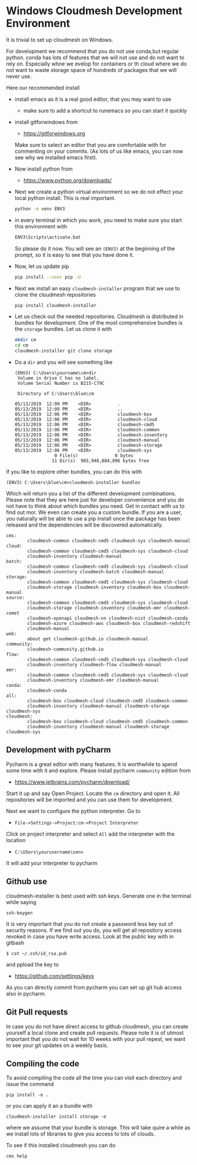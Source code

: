 # Windows Cloudmesh Development Environment

It is trivial to set up cloudmesh on Windows. 

For development we recommend that you do not use conda,but regular python. 
conda has lots of features that we will not use and do not want to rely on. 
Especially whne we evelop for containers or th cloud where we do not want to 
waste storage space of hundreds of packages that we will never use. 

Here our recommended install

* install emacs as it is a real good editor, that you may want to use
 
  * make sure to add a shortcut to runemacs so you can start it quickly

* install gitforwindows from 

  * https://gitforwindows.org
  
  Make sure to select an editor that you are comfortable with for commenting 
  on your commits. (As lots of us like emacs, you can now see why we 
  installed emacs first).
  
* Now install python from 

  * <https://www.python.org/downloads/>

* Next we create a python virtual environment so we do not effect your local 
  python install. This is real important.

  ```bash
  python -m venv ENV3
  ```
* in every terminal in which you work, you need to make sure you start this 
  environment with

  ```bash
  ENV3\Scripts\activate.bat  
  ```

  So please do it now. You will see an `(ENV3)` at the beginning of the 
  prompt, so it is easy to see that you have done it.

* Now, let us update pip

  ```bash
  pip install --user pip -U
  ``` 
   
* Next we install an easy `cloudmesh-installer` program that we use to clone 
  the cloudmesh repositories
  
  ```bash
  pip install cloudmesh-installer
  ```

* Let us check out the needed repositories. Cloudmesh is distributed in 
  bundles for development. One of the most comprehensive bundles is the 
  `storage` bundles. Let us clone it with 
  
  ```bash
  mkdir cm
  cd cm
  cloudmesh-installer git clone storage
  ```

* Do a `dir` and you will see something like

  ```
  (ENV3) C:\Users\yourname\cm>dir
   Volume in drive C has no label. 
   Volume Serial Number is B215-C79C

   Directory of C:\Users\blue\cm

  05/13/2019  12:09 PM    <DIR>          .
  05/13/2019  12:09 PM    <DIR>          ..
  05/13/2019  12:06 PM    <DIR>          cloudmesh-box
  05/13/2019  12:06 PM    <DIR>          cloudmesh-cloud
  05/13/2019  12:06 PM    <DIR>          cloudmesh-cmd5
  05/13/2019  12:06 PM    <DIR>          cloudmesh-common
  05/13/2019  12:06 PM    <DIR>          cloudmesh-inventory
  05/13/2019  12:06 PM    <DIR>          cloudmesh-manual
  05/13/2019  12:06 PM    <DIR>          cloudmesh-storage
  05/13/2019  12:06 PM    <DIR>          cloudmesh-sys
                 0 File(s)              0 bytes
                11 Dir(s)  965,946,884,096 bytes free
  ```

If you like to explore other bundles, you can do this with 

```
(ENV3) C:\Users\blue\cm>cloudmesh-installer bundles
```

Which will return you a list of the different development combinations.
Please note that they are here just for developer convenience and you do not 
have to think about which bundles you need. Get in contact with us to find 
out mor. We even can create you a custom bundle. If you are a user, you 
naturally will be able to use a pip install once the package has been 
released and the dependencies will be discovered automatically.

```
cms:
        cloudmesh-common cloudmesh-cmd5 cloudmesh-sys cloudmesh-manual
cloud:
        cloudmesh-common cloudmesh-cmd5 cloudmesh-sys cloudmesh-cloud
        cloudmesh-inventory cloudmesh-manual
batch:
        cloudmesh-common cloudmesh-cmd5 cloudmesh-sys cloudmesh-cloud
        cloudmesh-inventory cloudmesh-batch cloudmesh-manual
storage:
        cloudmesh-common cloudmesh-cmd5 cloudmesh-sys cloudmesh-cloud
        cloudmesh-storage cloudmesh-inventory cloudmesh-box cloudmesh-manual
source:
        cloudmesh-common cloudmesh-cmd5 cloudmesh-sys cloudmesh-cloud
        cloudmesh-storage cloudmesh-inventory cloudmesh-emr cloudmesh-comet
        cloudmesh-openapi cloudmesh-nn cloudmesh-nist cloudmesh-conda
        cloudmesh-azure cloudmesh-aws cloudmesh-box cloudmesh-redshift
        cloudmesh-manual
web:
        about get cloudmesh-github.io cloudmesh-manual
community:
        cloudmesh-community.github.io
flow:
        cloudmesh-common cloudmesh-cmd5 cloudmesh-sys cloudmesh-cloud
        cloudmesh-inventory cloudmesh-flow cloudmesh-manual
emr:
        cloudmesh-common cloudmesh-cmd5 cloudmesh-sys cloudmesh-cloud
        cloudmesh-inventory cloudmesh-emr cloudmesh-manual
conda:
        cloudmesh-conda
all:
        cloudmesh-box cloudmesh-cloud cloudmesh-cmd5 cloudmesh-common
        cloudmesh-inventory cloudmesh-manual cloudmesh-storage cloudmesh-sys
cloudmesh:
        cloudmesh-box cloudmesh-cloud cloudmesh-cmd5 cloudmesh-common
        cloudmesh-inventory cloudmesh-manual cloudmesh-storage cloudmesh-sys

```

## Development with pyCharm

Pycharm is a great editor with many features. It is worthwhile to spend some 
time with it and explore. Please install pycharm `community` edition from 

* <https://www.jetbrains.com/pycharm/download/>

Start it up and say Open Project. Locate the `cm` directory and open it.
All repositories will be imported and you can use them for development.

Next we want to configure the python interpreter. Go to 

* `File->Settings->Project:cm->Project Interpreter` 

Click on project interpreter and select `All` add the interpreter with the 
location 

* `C:\USers\yourusername\venv`

It will add your interpreter to pycharm

## Github use

cloudmesh-installer is best used with ssh keys. Generate one in the terminal 
while saying

```
ssh-keygen
```

It is very important that you do not create a password less key out of 
security reasons. If we find out you do, you will get all repository access 
revoked in case you have write access. Look at the public key with in gitbash

```
$ cat ~/.ssh/id_rsa.pub
```

and ppload the key to 

* <https://github.com/settings/keys>

As you can directly commit from pycharm you can set up git hub access also in
 pycharm.
 
## Git Pull requests
 
In case you do not have direct access to github cloudmesh, you can create 
yourself a local clone and create pull requests. Please note it is of utmost
important that you do not wait for 10 weeks with your pull repest, we want 
to see your git updates on a weekly basis.
  
## Compiling the code

To avoid compiling the code all the time you can visit each directory and 
issue the command

```
pip install -e .
```

or you can apply it an a bundle with 

```buildoutcfg
cloudmesh-installer install storage -e
```

where we assume that your bundle is storage. This will take quire a while as 
we install lots of libraries to give you access to lots of clouds.


To see if this installed 
cloudmesh you can do 

```bash
cms help
```





